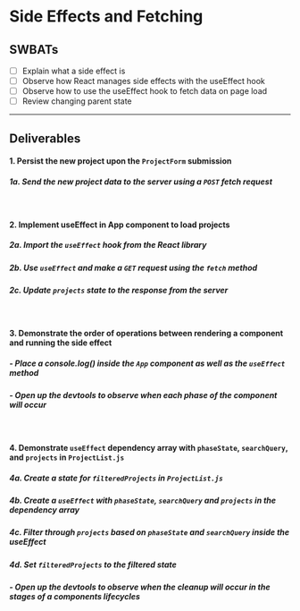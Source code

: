 # Side Effects and Fetching

## SWBATs

 - [ ] Explain what a side effect is
 - [ ] Observe how React manages side effects with the useEffect hook
 - [ ] Observe how to use the useEffect hook to fetch data on page load
 - [ ] Review changing parent state

 ---

 ## Deliverables


#### 1. Persist the new project upon the `ProjectForm` submission

##### 1a. Send the new project data to the server using a `POST` fetch request

<br />

#### 2. Implement useEffect in App component to load projects

##### 2a. Import the `useEffect` hook from the React library

##### 2b. Use `useEffect` and make a `GET` request using the `fetch` method

##### 2c. Update `projects` state to the response from the server

<br />

#### 3. Demonstrate the order of operations between rendering a component and running the side effect

##### - Place a console.log() inside the `App` component as well as the `useEffect` method

##### - Open up the devtools to observe when each phase of the component will occur 

<br />

#### 4. Demonstrate `useEffect` dependency array with `phaseState`, `searchQuery`, and `projects` in `ProjectList.js`

##### 4a. Create a state for `filteredProjects` in `ProjectList.js`

##### 4b. Create a `useEffect` with `phaseState`, `searchQuery` and `projects` in the dependency array 

##### 4c. Filter through `projects` based on `phaseState` and `searchQuery` inside the useEffect

##### 4d. Set `filteredProjects` to the filtered state

##### - Open up the devtools to observe when the cleanup will occur in the stages of a components lifecycles